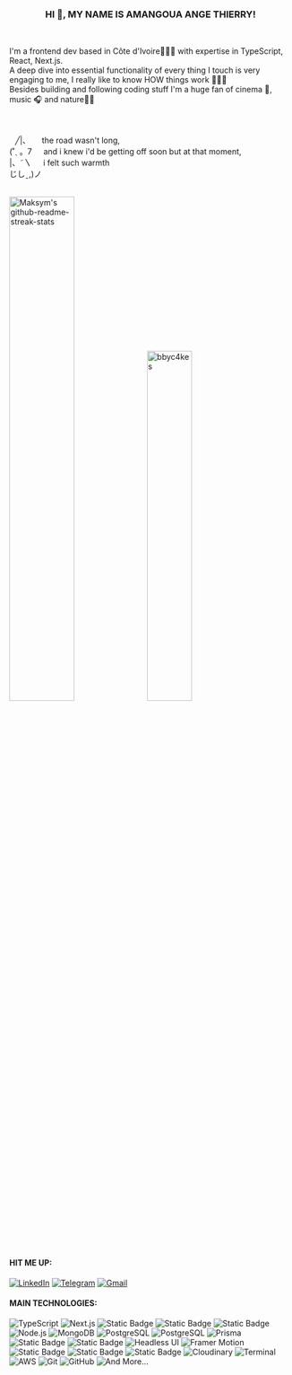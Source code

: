 ### <p align="center"> HI 👋,  MY NAME IS AMANGOUA ANGE THIERRY!</p>

</br>
<p align="left">I'm a frontend dev based in Côte d'Ivoire👨🏻‍💻 with expertise in TypeScript, React, Next.js.</br>
A deep dive into essential functionality of every thing I touch is very engaging to me, I really like to know HOW things work 🙇🏻‍♂️</br> Besides building and following coding stuff I'm a huge fan of cinema 🎥, music 🎧 and nature🌲🌳</br></p>

<br>
<br>
⠀╱|、 ㅤ the road wasn't long,<br>
(˚ˎ 。7 ㅤ and i knew i'd be getting off soon but at that moment,<br>
|、˜〵 ㅤ i felt such warmth<br>
じしˍ,)ノ<br>
<br>


<p>
  <img src="https://github-readme-streak-stats-kv.vercel.app?user=bbyc4kes&theme=tokyonight_duo&hide_border=true" width="48%" alt="Maksym's github-readme-streak-stats"/>
  <img width="40%" src="https://github-readme-stats-kv.vercel.app/api/top-langs?username=bbyc4kes&show_icons=true&theme=github_dark&locale=en&layout=compact&hide_border=true" alt="bbyc4kes" />
</p>

#### HIT ME UP:

[![LinkedIn](https://img.shields.io/badge/LinkedIn-Profile-0A66C2?style=for-the-badge&logo=LinkedIn&labelColor=0A66C2&logoColor=white)](https://www.linkedin.com/in/maksym-azimov-770aa22aa/)
[![Telegram](https://img.shields.io/badge/Telegram-Chat-2CA5E0?style=for-the-badge&logo=Telegram&labelColor=2CA5E0&logoColor=white)](https://t.me/bbyc4kes)
[![Gmail](https://img.shields.io/badge/Gmail-Email-EA4335?style=for-the-badge&logo=Gmail&labelColor=EA4335&logoColor=white)](mailto:azimov.workspace@gmail.com)
</br> 

#### MAIN TECHNOLOGIES:

![TypeScript](https://img.shields.io/badge/TypeScript-3178C6?style=for-the-badge&logo=typescript&labelColor=black&color=3178C6)
![Next.js](https://img.shields.io/badge/Next.js-000000?style=for-the-badge&logo=next.js&labelColor=000000&color=white)
![Static Badge](https://img.shields.io/badge/JavaScript-61DBFB?style=for-the-badge&logo=JavaScript&labelColor=black&color=yellow)
![Static Badge](https://img.shields.io/badge/React-FFFFFF?style=for-the-badge&logo=React&labelColor=black&color=%2361dafb)
![Static Badge](https://img.shields.io/badge/Express-FFFFFF?style=for-the-badge&logo=Express&labelColor=black&color=%23444)
![Node.js](https://img.shields.io/badge/Node.js-339933?style=for-the-badge&logo=node.js&labelColor=black&color=339933)
![MongoDB](https://img.shields.io/badge/MongoDB-47A248?style=for-the-badge&logo=mongodb&labelColor=black&color=47A248)
![PostgreSQL](https://img.shields.io/badge/PostgreSQL-336791?style=for-the-badge&logo=postgresql&labelColor=black&color=336791)
![PostgreSQL](https://img.shields.io/badge/MySQL-336791?style=for-the-badge&logo=mysql&labelColor=black&color=336791)
![Prisma](https://img.shields.io/badge/Prisma-2D3748?style=for-the-badge&logo=prisma&labelColor=black&color=2D3748)
![Static Badge](https://img.shields.io/badge/Redux-FFFFFF?style=for-the-badge&logo=Redux&labelColor=black&color=violet)
![Static Badge](https://img.shields.io/badge/Mongoose-FFFFFF?style=for-the-badge&logo=Mongoose&labelColor=black&color=%23800)
![Headless UI](https://img.shields.io/badge/Headless_UI-38B2AC?style=for-the-badge&labelColor=black&color=38B2AC)
![Framer Motion](https://img.shields.io/badge/Framer_Motion-0055FF?style=for-the-badge&logo=framer&labelColor=black&color=0055FF)
![Static Badge](https://img.shields.io/badge/Styled%20components-FFFFFF?style=for-the-badge&logo=Styled%20Components&labelColor=black&color=rgb(191%2C%2079%2C%20116))
![Static Badge](https://img.shields.io/badge/Sass-FFFFFF?style=for-the-badge&logo=Sass&labelColor=black&color=rgb(204%2C%20102%2C%20153))
![Static Badge](https://img.shields.io/badge/Tailwind%20CSS-FFFFFF?style=for-the-badge&logo=Tailwind%20CSS&labelColor=black&color=rgb(56%20189%20248))
![Cloudinary](https://img.shields.io/badge/Cloudinary-00BFFF?style=for-the-badge&logo=cloudinary&labelColor=black&color=00BFFF)
![Terminal](https://img.shields.io/badge/Terminal-000000?style=for-the-badge&logo=windows-terminal&labelColor=black&color=000000)
![AWS](https://img.shields.io/badge/AWS-232F3E?style=for-the-badge&logo=amazon-aws&labelColor=black&color=232F3E)
![Git](https://img.shields.io/badge/Git-F05032?style=for-the-badge&logo=git&labelColor=black&color=F05032)
![GitHub](https://img.shields.io/badge/GitHub-181717?style=for-the-badge&logo=github&labelColor=black&color=181717)
![And More...](https://img.shields.io/badge/And_More-808080?style=for-the-badge&labelColor=black&color=808080)


<br>
